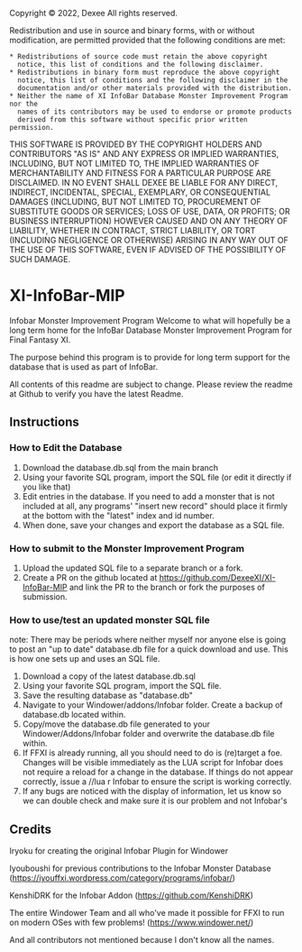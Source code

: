 Copyright © 2022, Dexee
All rights reserved.

Redistribution and use in source and binary forms, with or without
modification, are permitted provided that the following conditions are met:

    * Redistributions of source code must retain the above copyright
      notice, this list of conditions and the following disclaimer.
    * Redistributions in binary form must reproduce the above copyright
      notice, this list of conditions and the following disclaimer in the
      documentation and/or other materials provided with the distribution.
    * Neither the name of XI InfoBar Database Monster Improvement Program nor the
      names of its contributors may be used to endorse or promote products
      derived from this software without specific prior written permission.

THIS SOFTWARE IS PROVIDED BY THE COPYRIGHT HOLDERS AND CONTRIBUTORS "AS IS" AND
ANY EXPRESS OR IMPLIED WARRANTIES, INCLUDING, BUT NOT LIMITED TO, THE IMPLIED
WARRANTIES OF MERCHANTABILITY AND FITNESS FOR A PARTICULAR PURPOSE ARE
DISCLAIMED. IN NO EVENT SHALL DEXEE BE LIABLE FOR ANY
DIRECT, INDIRECT, INCIDENTAL, SPECIAL, EXEMPLARY, OR CONSEQUENTIAL DAMAGES
(INCLUDING, BUT NOT LIMITED TO, PROCUREMENT OF SUBSTITUTE GOODS OR SERVICES;
LOSS OF USE, DATA, OR PROFITS; OR BUSINESS INTERRUPTION) HOWEVER CAUSED AND
ON ANY THEORY OF LIABILITY, WHETHER IN CONTRACT, STRICT LIABILITY, OR TORT
(INCLUDING NEGLIGENCE OR OTHERWISE) ARISING IN ANY WAY OUT OF THE USE OF THIS
SOFTWARE, EVEN IF ADVISED OF THE POSSIBILITY OF SUCH DAMAGE.

# XI-InfoBar-MIP
Infobar Monster Improvement Program
Welcome to what will hopefully be a long term home for the InfoBar Database Monster Improvement Program for Final Fantasy XI.

The purpose behind this program is to provide for long term support for the database that is used as part of InfoBar.

All contents of this readme are subject to change. Please review the readme at Github to verify you have the latest Readme.

## Instructions
### How to Edit the Database
1) Download the database.db.sql from the main branch
2) Using your favorite SQL program, import the SQL file (or edit it directly if you like that)
3) Edit entries in the database. If you need to add a monster that is not included at all, any programs' "insert new record" should place it firmly at the bottom with the "latest" index and id number.
4) When done, save your changes and export the database as a SQL file.

### How to submit to the Monster Improvement Program
1) Upload the updated SQL file to a separate branch or a fork.
2) Create a PR on the github located at https://github.com/DexeeXI/XI-InfoBar-MIP and link the PR to the branch or fork the purposes of submission.

### How to use/test an updated monster SQL file
note: There may be periods where neither myself nor anyone else is going to post an "up to date" database.db file for a quick download and use. This is how one sets up and uses an SQL file.
1) Download a copy of the latest database.db.sql
2) Using your favorite SQL program, import the SQL file.
3) Save the resulting database as "database.db"
4) Navigate to your Windower/addons/Infobar folder. Create a backup of database.db located within.
5) Copy/move the database.db file generated to your Windower/Addons/Infobar folder and overwrite the database.db file within.
6) If FFXI is already running, all you should need to do is (re)target a foe. Changes will be visible immediately as the LUA script for Infobar does not require a reload for a change in the database. If things do not appear correctly, issue a //lua r Infobar to ensure the script is working correctly.
7) If any bugs are noticed with the display of information, let us know so we can double check and make sure it is our problem and not Infobar's

## Credits

Iryoku for creating the original Infobar Plugin for Windower

Iyouboushi for previous contributions to the Infobar Monster Database (https://iyouffxi.wordpress.com/category/programs/infobar/)

KenshiDRK for the Infobar Addon (https://github.com/KenshiDRK)

The entire Windower Team and all who've made it possible for FFXI to run on modern OSes with few problems! (https://www.windower.net/)

And all contributors not mentioned because I don't know all the names.
